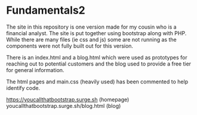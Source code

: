 # Fundamentals2

The site in this repository is one version made for my cousin who is a financial analyst.  The site is put together using bootstrap along with PHP.  While there are many files (ie css and js) some are not running as the components were not fully built out for this version.

There is an index.html and a blog.html which were used as prototypes for reaching out to potential customers and the blog used to provide a free tier for general information.

The html pages and main.css (heavily used) has been commented to help identify code.

https://youcallthatbootstrap.surge.sh (homepage)
youcallthatbootstrap.surge.sh/blog.html (blog)
